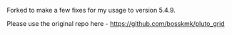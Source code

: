 Forked to make a few fixes for my usage to version 5.4.9.

Please use the original repo here - https://github.com/bosskmk/pluto_grid